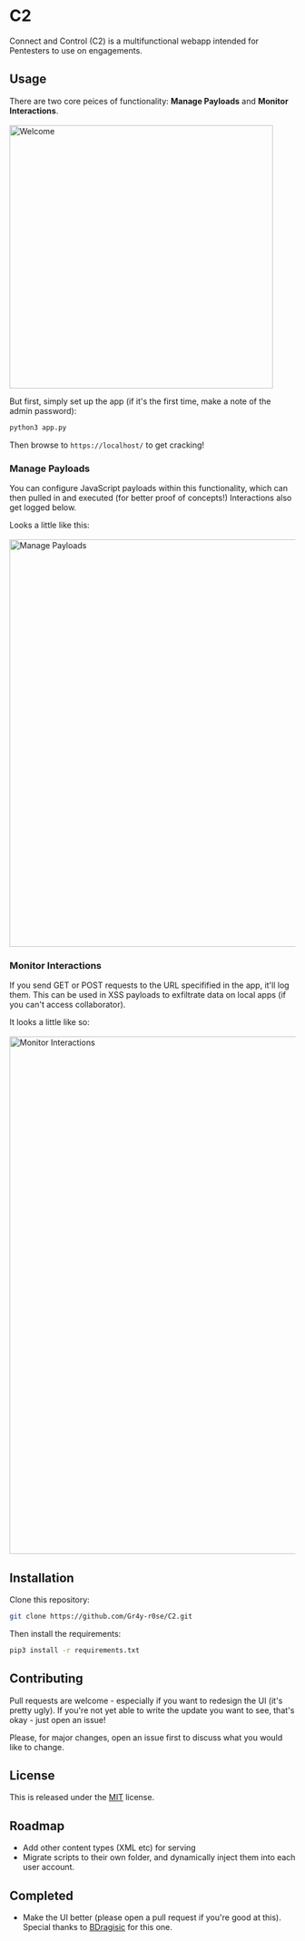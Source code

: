 # C2

Connect and Control (C2) is a multifunctional webapp intended for Pentesters to use on engagements. 

## Usage

There are two core peices of functionality: **Manage Payloads** and **Monitor Interactions**.
</br></br>
<img width="464" alt="Welcome" src="https://github.com/Gr4y-r0se/C2/assets/59868499/cf3d57e4-2c13-40ea-bf2d-640ce176a440">

But first, simply set up the app (if it's the first time, make a note of the admin password):
```bash
python3 app.py
```

Then browse to `https://localhost/` to get cracking!

### Manage Payloads

You can configure JavaScript payloads within this functionality, which can then pulled in and executed (for better proof of concepts!)
Interactions also get logged below.

Looks a little like this:</br></br>
<img width="718" alt="Manage Payloads" src="https://github.com/Gr4y-r0se/C2/assets/59868499/0c5d6397-9f51-445d-ac0f-9c6c4e942841">


### Monitor Interactions

If you send GET or POST requests to the URL specifified in the app, it'll log them. 
This can be used in XSS payloads to exfiltrate data on local apps (if you can't access collaborator).

It looks a little like so:</br></br>
<img width="912" alt="Monitor Interactions" src="https://github.com/Gr4y-r0se/C2/assets/59868499/ea3b847b-fe21-4320-b45f-1c964e45f177">


## Installation

Clone this repository:

```bash
git clone https://github.com/Gr4y-r0se/C2.git
```

Then install the requirements:
```bash
pip3 install -r requirements.txt
```

## Contributing

Pull requests are welcome - especially if you want to redesign the UI (it's pretty ugly). 
If you're not yet able to write the update you want to see, that's okay - just open an issue!

Please, for major changes, open an issue first to discuss what you would like to change.

## License

This is released under the [MIT](https://choosealicense.com/licenses/mit/) license. 

## Roadmap

 - Add other content types (XML etc) for serving
 - Migrate scripts to their own folder, and dynamically inject them into each user account.

## Completed
 - Make the UI better (please open a pull request if you're good at this). Special thanks to [BDragisic](https://github.com/BDragisic) for this one.

